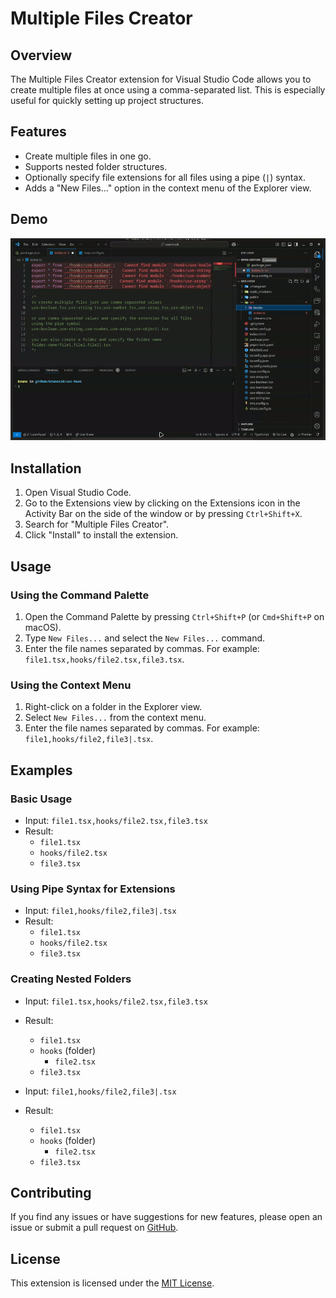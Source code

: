 # Multiple Files Creator

## Overview

The Multiple Files Creator extension for Visual Studio Code allows you to create multiple files at once using a comma-separated list. This is especially useful for quickly setting up project structures.

## Features

- Create multiple files in one go.
- Supports nested folder structures.
- Optionally specify file extensions for all files using a pipe (`|`) syntax.
- Adds a "New Files..." option in the context menu of the Explorer view.

## Demo

![Demo Video](docs/demo.gif)

## Installation

1. Open Visual Studio Code.
2. Go to the Extensions view by clicking on the Extensions icon in the Activity Bar on the side of the window or by pressing `Ctrl+Shift+X`.
3. Search for "Multiple Files Creator".
4. Click "Install" to install the extension.

## Usage

### Using the Command Palette

1. Open the Command Palette by pressing `Ctrl+Shift+P` (or `Cmd+Shift+P` on macOS).
2. Type `New Files...` and select the `New Files...` command.
3. Enter the file names separated by commas. For example: `file1.tsx,hooks/file2.tsx,file3.tsx`.

### Using the Context Menu

1. Right-click on a folder in the Explorer view.
2. Select `New Files...` from the context menu.
3. Enter the file names separated by commas. For example: `file1,hooks/file2,file3|.tsx`.

## Examples

### Basic Usage

- Input: `file1.tsx,hooks/file2.tsx,file3.tsx`
- Result:
  - `file1.tsx`
  - `hooks/file2.tsx`
  - `file3.tsx`

### Using Pipe Syntax for Extensions

- Input: `file1,hooks/file2,file3|.tsx`
- Result:
  - `file1.tsx`
  - `hooks/file2.tsx`
  - `file3.tsx`

### Creating Nested Folders

- Input: `file1.tsx,hooks/file2.tsx,file3.tsx`
- Result:

  - `file1.tsx`
  - `hooks` (folder)
    - `file2.tsx`
  - `file3.tsx`

- Input: `file1,hooks/file2,file3|.tsx`
- Result:
  - `file1.tsx`
  - `hooks` (folder)
    - `file2.tsx`
  - `file3.tsx`

## Contributing

If you find any issues or have suggestions for new features, please open an issue or submit a pull request on [GitHub](https://github.com/brunos3d/vscode-new-files).

## License

This extension is licensed under the [MIT License](LICENSE).
